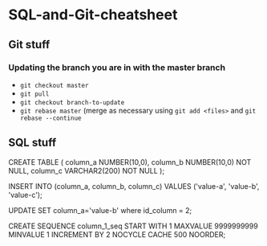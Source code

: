 # SQL-and-Git-cheatsheet

## Git stuff

### Updating the branch you are in with the master branch
* `git checkout master`
* `git pull`
* `git checkout branch-to-update`
* `git rebase master`
(merge as necessary using `git add <files>` and `git rebase --continue`


## SQL stuff

CREATE TABLE <table-name> (
  column_a NUMBER(10,0),
  column_b NUMBER(10,0)   NOT NULL,
  column_c VARCHAR2(200)  NOT NULL
);

INSERT INTO <table-name>
(column_a, column_b, column_c)
VALUES
('value-a', 'value-b', 'value-c');

UPDATE <table-name>
SET column_a='value-b'
where id_column = 2;

CREATE SEQUENCE column_1_seq
START WITH 1
MAXVALUE 9999999999
MINVALUE 1
INCREMENT BY 2
NOCYCLE
CACHE 500
NOORDER;
